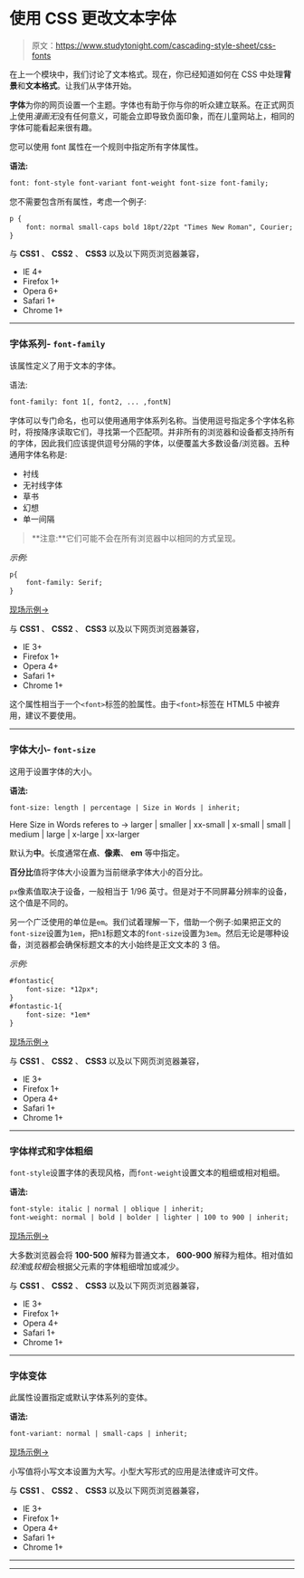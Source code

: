 # 使用 CSS 更改文本字体

> 原文：<https://www.studytonight.com/cascading-style-sheet/css-fonts>

在上一个模块中，我们讨论了文本格式。现在，你已经知道如何在 CSS 中处理**背景**和**文本格式**。让我们从字体开始。

**字体**为你的网页设置一个主题。字体也有助于你与你的听众建立联系。在正式网页上使用*漫画无*没有任何意义，可能会立即导致负面印象，而在儿童网站上，相同的字体可能看起来很有趣。

您可以使用 font 属性在一个规则中指定所有字体属性。

**语法:**

```html
font: font-style font-variant font-weight font-size font-family;
```

您不需要包含所有属性，考虑一个例子:

```html
p { 
    font: normal small-caps bold 18pt/22pt "Times New Roman", Courier;
}
```

与 **CSS1** 、 **CSS2** 、 **CSS3** 以及以下网页浏览器兼容，

*   IE 4+
*   Firefox 1+
*   Opera 6+
*   Safari 1+
*   Chrome 1+

* * *

### 字体系列- `font-family`

该属性定义了用于文本的字体。

语法:

```html
font-family: font 1[, font2, ... ,fontN]
```

字体可以专门命名，也可以使用通用字体系列名称。当使用逗号指定多个字体名称时，将按降序读取它们，寻找第一个匹配项。并非所有的浏览器和设备都支持所有的字体，因此我们应该提供逗号分隔的字体，以便覆盖大多数设备/浏览器。五种通用字体名称是:

*   衬线
*   无衬线字体
*   草书
*   幻想
*   单一间隔

> **注意:**它们可能不会在所有浏览器中以相同的方式呈现。

*示例:*

```html
p{ 
    font-family: Serif; 
}
```

[现场示例→](/code/playground/web?file=css-font_family)

与 **CSS1** 、 **CSS2** 、 **CSS3** 以及以下网页浏览器兼容，

*   IE 3+
*   Firefox 1+
*   Opera 4+
*   Safari 1+
*   Chrome 1+

这个属性相当于一个`<font>`标签的脸属性。由于`<font>`标签在 HTML5 中被弃用，建议不要使用。

* * *

### 字体大小- `font-size`

这用于设置字体的大小。

**语法:**

```html
font-size: length | percentage | Size in Words | inherit;
```

Here Size in Words referes to → larger | smaller | xx-small | x-small | small | medium | large | x-large | xx-larger

默认为**中**。长度通常在**点**、**像素**、 **em** 等中指定。

**百分比**值将字体大小设置为当前继承字体大小的百分比。

`px`像素值取决于设备，一般相当于 1/96 英寸。但是对于不同屏幕分辨率的设备，这个值是不同的。

另一个广泛使用的单位是`em`。我们试着理解一下，借助一个例子:如果把正文的`font-size`设置为`1em`，把`h1`标题文本的`font-size`设置为`3em`。然后无论是哪种设备，浏览器都会确保标题文本的大小始终是正文文本的 3 倍。

*示例:*

```html
#fontastic{ 
    font-size: *12px*;
}
#fontastic-1{
    font-size: *1em*
}
```

[现场示例→](/code/playground/web?file=css-font_size)

与 **CSS1** 、 **CSS2** 、 **CSS3** 以及以下网页浏览器兼容，

*   IE 3+
*   Firefox 1+
*   Opera 4+
*   Safari 1+
*   Chrome 1+

* * *

### 字体样式和字体粗细

`font-style`设置字体的表现风格，而`font-weight`设置文本的粗细或相对粗细。

**语法:**

```html
font-style: italic | normal | oblique | inherit;
font-weight: normal | bold | bolder | lighter | 100 to 900 | inherit;
```

[现场示例→](/code/playground/web?file=css-font_style)

大多数浏览器会将 **100-500** 解释为普通文本， **600-900** 解释为粗体。相对值如*较浅*或*较粗*会根据父元素的字体粗细增加或减少。

与 **CSS1** 、 **CSS2** 、 **CSS3** 以及以下网页浏览器兼容，

*   IE 3+
*   Firefox 1+
*   Opera 4+
*   Safari 1+
*   Chrome 1+

* * *

### 字体变体

此属性设置指定或默认字体系列的变体。

**语法:**

```html
font-variant: normal | small-caps | inherit;
```

[现场示例→](/code/playground/web?file=css-font_variant)

小写值将小写文本设置为大写。小型大写形式的应用是法律或许可文件。

与 **CSS1** 、 **CSS2** 、 **CSS3** 以及以下网页浏览器兼容，

*   IE 3+
*   Firefox 1+
*   Opera 4+
*   Safari 1+
*   Chrome 1+

* * *

* * *